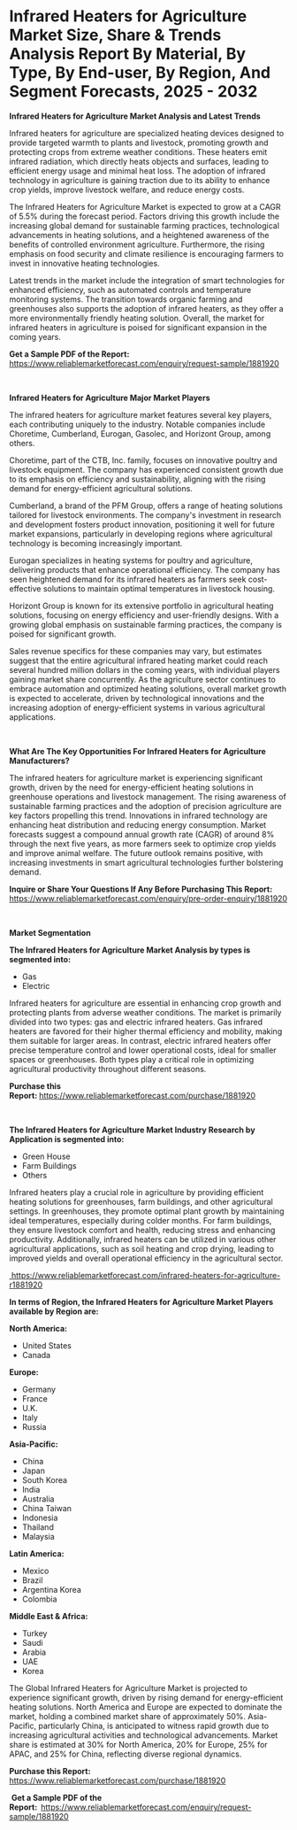 <p><h1>Infrared Heaters for Agriculture Market Size, Share & Trends Analysis Report By Material, By Type, By End-user, By Region, And Segment Forecasts, 2025 - 2032</h1></p><p><strong>Infrared Heaters for Agriculture Market Analysis and Latest Trends</strong></p>
<p><p>Infrared heaters for agriculture are specialized heating devices designed to provide targeted warmth to plants and livestock, promoting growth and protecting crops from extreme weather conditions. These heaters emit infrared radiation, which directly heats objects and surfaces, leading to efficient energy usage and minimal heat loss. The adoption of infrared technology in agriculture is gaining traction due to its ability to enhance crop yields, improve livestock welfare, and reduce energy costs.</p><p>The Infrared Heaters for Agriculture Market is expected to grow at a CAGR of 5.5% during the forecast period. Factors driving this growth include the increasing global demand for sustainable farming practices, technological advancements in heating solutions, and a heightened awareness of the benefits of controlled environment agriculture. Furthermore, the rising emphasis on food security and climate resilience is encouraging farmers to invest in innovative heating technologies. </p><p>Latest trends in the market include the integration of smart technologies for enhanced efficiency, such as automated controls and temperature monitoring systems. The transition towards organic farming and greenhouses also supports the adoption of infrared heaters, as they offer a more environmentally friendly heating solution. Overall, the market for infrared heaters in agriculture is poised for significant expansion in the coming years.</p></p>
<p><strong>Get a Sample PDF of the Report:&nbsp;</strong> <a href="https://www.reliablemarketforecast.com/enquiry/request-sample/1881920?utm_campaign=3094&utm_medium=2&utm_source=Github&utm_content=ia&utm_term=12042025&utm_id=infrared-heaters-for-agriculture">https://www.reliablemarketforecast.com/enquiry/request-sample/1881920</a></p>
<p>&nbsp;</p>
<p><strong>Infrared Heaters for Agriculture Major Market Players</strong></p>
<p><p>The infrared heaters for agriculture market features several key players, each contributing uniquely to the industry. Notable companies include Choretime, Cumberland, Eurogan, Gasolec, and Horizont Group, among others. </p><p>Choretime, part of the CTB, Inc. family, focuses on innovative poultry and livestock equipment. The company has experienced consistent growth due to its emphasis on efficiency and sustainability, aligning with the rising demand for energy-efficient agricultural solutions. </p><p>Cumberland, a brand of the PFM Group, offers a range of heating solutions tailored for livestock environments. The company's investment in research and development fosters product innovation, positioning it well for future market expansions, particularly in developing regions where agricultural technology is becoming increasingly important.</p><p>Eurogan specializes in heating systems for poultry and agriculture, delivering products that enhance operational efficiency. The company has seen heightened demand for its infrared heaters as farmers seek cost-effective solutions to maintain optimal temperatures in livestock housing. </p><p>Horizont Group is known for its extensive portfolio in agricultural heating solutions, focusing on energy efficiency and user-friendly designs. With a growing global emphasis on sustainable farming practices, the company is poised for significant growth.</p><p>Sales revenue specifics for these companies may vary, but estimates suggest that the entire agricultural infrared heating market could reach several hundred million dollars in the coming years, with individual players gaining market share concurrently. As the agriculture sector continues to embrace automation and optimized heating solutions, overall market growth is expected to accelerate, driven by technological innovations and the increasing adoption of energy-efficient systems in various agricultural applications.</p></p>
<p>&nbsp;</p>
<p><strong>What Are The Key Opportunities For Infrared Heaters for Agriculture Manufacturers?</strong></p>
<p><p>The infrared heaters for agriculture market is experiencing significant growth, driven by the need for energy-efficient heating solutions in greenhouse operations and livestock management. The rising awareness of sustainable farming practices and the adoption of precision agriculture are key factors propelling this trend. Innovations in infrared technology are enhancing heat distribution and reducing energy consumption. Market forecasts suggest a compound annual growth rate (CAGR) of around 8% through the next five years, as more farmers seek to optimize crop yields and improve animal welfare. The future outlook remains positive, with increasing investments in smart agricultural technologies further bolstering demand.</p></p>
<p><strong>Inquire or Share Your Questions If Any Before Purchasing This Report:</strong> <a href="https://www.reliablemarketforecast.com/enquiry/pre-order-enquiry/1881920?utm_campaign=3094&utm_medium=2&utm_source=Github&utm_content=ia&utm_term=12042025&utm_id=infrared-heaters-for-agriculture">https://www.reliablemarketforecast.com/enquiry/pre-order-enquiry/1881920</a></p>
<p>&nbsp;</p>
<p><strong>Market Segmentation</strong></p>
<p><strong>The Infrared Heaters for Agriculture Market Analysis by types is segmented into:</strong></p>
<p><ul><li>Gas</li><li>Electric</li></ul></p>
<p><p>Infrared heaters for agriculture are essential in enhancing crop growth and protecting plants from adverse weather conditions. The market is primarily divided into two types: gas and electric infrared heaters. Gas infrared heaters are favored for their higher thermal efficiency and mobility, making them suitable for larger areas. In contrast, electric infrared heaters offer precise temperature control and lower operational costs, ideal for smaller spaces or greenhouses. Both types play a critical role in optimizing agricultural productivity throughout different seasons.</p></p>
<p><strong>Purchase this Report:&nbsp;</strong><a href="https://www.reliablemarketforecast.com/purchase/1881920?utm_campaign=3094&utm_medium=2&utm_source=Github&utm_content=ia&utm_term=12042025&utm_id=infrared-heaters-for-agriculture">https://www.reliablemarketforecast.com/purchase/1881920</a></p>
<p>&nbsp;</p>
<p><strong>The Infrared Heaters for Agriculture Market Industry Research by Application is segmented into:</strong></p>
<p><ul><li>Green House</li><li>Farm Buildings</li><li>Others</li></ul></p>
<p><p>Infrared heaters play a crucial role in agriculture by providing efficient heating solutions for greenhouses, farm buildings, and other agricultural settings. In greenhouses, they promote optimal plant growth by maintaining ideal temperatures, especially during colder months. For farm buildings, they ensure livestock comfort and health, reducing stress and enhancing productivity. Additionally, infrared heaters can be utilized in various other agricultural applications, such as soil heating and crop drying, leading to improved yields and overall operational efficiency in the agricultural sector.</p></p>
<p><a href="https://www.reliablemarketforecast.com/infrared-heaters-for-agriculture-r1881920?utm_campaign=3094&utm_medium=2&utm_source=Github&utm_content=ia&utm_term=12042025&utm_id=infrared-heaters-for-agriculture">&nbsp;https://www.reliablemarketforecast.com/infrared-heaters-for-agriculture-r1881920</a></p>
<p><strong>In terms of Region, the Infrared Heaters for Agriculture Market Players available by Region are:</strong></p>
<p>
    <p> <strong> North America: </strong>
        <ul>
            <li>United States</li>
            <li>Canada</li>
        </ul>
        </p> 
    <p> <strong> Europe: </strong>
        <ul>
            <li>Germany</li>
            <li>France</li>
            <li>U.K.</li>
            <li>Italy</li>
            <li>Russia</li>
        </ul>
        </p> 
    <p> <strong> Asia-Pacific: </strong>
        <ul>
            <li>China</li>
            <li>Japan</li>
            <li>South Korea</li>
            <li>India</li>
            <li>Australia</li>
            <li>China Taiwan</li>
            <li>Indonesia</li>
            <li>Thailand</li>
            <li>Malaysia</li>
        </ul>
        </p> 
    <p> <strong> Latin America: </strong>
        <ul>
            <li>Mexico</li>
            <li>Brazil</li>
            <li>Argentina Korea</li>
            <li>Colombia</li>
        </ul>
        </p> 
    <p> <strong> Middle East & Africa: </strong>
        <ul>
            <li>Turkey</li>
            <li>Saudi</li>
            <li>Arabia</li>
            <li>UAE</li>
            <li>Korea</li>
        </ul>
    </p>
    </p>
<p><p>The Global Infrared Heaters for Agriculture Market is projected to experience significant growth, driven by rising demand for energy-efficient heating solutions. North America and Europe are expected to dominate the market, holding a combined market share of approximately 50%. Asia-Pacific, particularly China, is anticipated to witness rapid growth due to increasing agricultural activities and technological advancements. Market share is estimated at 30% for North America, 20% for Europe, 25% for APAC, and 25% for China, reflecting diverse regional dynamics.</p></p>
<p><strong>Purchase this Report: </strong><a href="https://www.reliablemarketforecast.com/purchase/1881920?utm_campaign=3094&utm_medium=2&utm_source=Github&utm_content=ia&utm_term=12042025&utm_id=infrared-heaters-for-agriculture">https://www.reliablemarketforecast.com/purchase/1881920</a></p>
<p>&nbsp;<strong>Get a Sample PDF of the Report:&nbsp;&nbsp;</strong><a href="https://www.reliablemarketforecast.com/enquiry/request-sample/1881920?utm_campaign=3094&utm_medium=2&utm_source=Github&utm_content=ia&utm_term=12042025&utm_id=infrared-heaters-for-agriculture">https://www.reliablemarketforecast.com/enquiry/request-sample/1881920</a></p>
<p><strong></strong></p>
<p><p></p><p></p><p></p></p>